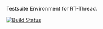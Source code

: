 Testsuite Environment for RT-Thread.

[![Build Status](https://travis-ci.org/RT-Thread/te.svg)](https://travis-ci.org/RT-Thread/te)
